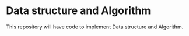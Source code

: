 # Data structure and Algorithm
This repository will have code to implement Data structure and Algorithm.
